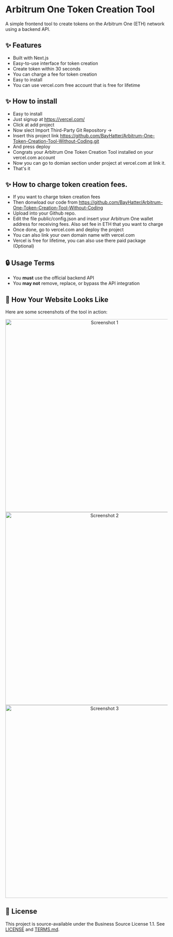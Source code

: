 # Arbitrum One Token Creation Tool

A simple frontend tool to create tokens on the Arbitrum One (ETH) network using a backend API.

## ✨ Features
- Built with Next.js
- Easy-to-use interface for token creation
- Create token within 30 seconds
- You can charge a fee for token creation
- Easy to install
- You can use vercel.com free account that is free for lifetime

## ✨ How to install
- Easy to install
- Just signup at https://vercel.com/
- Click at add project
- Now slect Import Third-Party Git Repository →
- Insert this project link https://github.com/BayHatter/Arbitrum-One-Token-Creation-Tool-Without-Coding.git
- And press deploy
- Congrats your Arbitrum One Token Creation Tool installed on your vercel.com account
- Now you can go to domian section under project at vercel.com at link it.
- That's it

## ✨ How to charge token creation fees.
- If you want to charge token creation fees
- Then donwload our code from https://github.com/BayHatter/Arbitrum-One-Token-Creation-Tool-Without-Coding
- Upload into your Github repo.
- Edit the file public/config.json and insert your Arbitrum One wallet address for receiving fees. Also set fee in ETH that you want to charge
- Once done, go to vercel.com and deploy the project
- You can also link your own domain name with vercel.com
- Vercel is free for lifetime, you can also use there paid package (Optional)

## 🔒 Usage Terms
- You **must** use the official backend API
- You **may not** remove, replace, or bypass the API integration

## 📸 How Your Website Looks Like

Here are some screenshots of the tool in action:

<p align="center">
  <img src="https://appsiko.com/Screenshot_1.png" alt="Screenshot 1" width="600"/><br/>
  <img src="https://appsiko.com/Screenshot_2.png" alt="Screenshot 2" width="600"/><br/>
  <img src="https://appsiko.com/Screenshot_3.png" alt="Screenshot 3" width="600"/>
</p>

## 📄 License
This project is source-available under the Business Source License 1.1. See [LICENSE](./LICENSE) and [TERMS.md](./TERMS.md).
